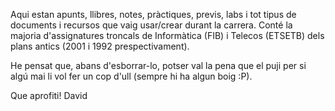 
Aqui estan apunts, llibres, notes, pràctiques, previs, labs i tot tipus de
documents i recursos que vaig usar/crear durant la carrera. Conté la majoria
d'assignatures troncals de Informàtica (FIB) i Telecos (ETSETB) dels plans
antics (2001 i 1992 prespectivament).

He pensat que, abans d'esborrar-lo, potser val la pena que el puji per si algú
mai li vol fer un cop d'ull (sempre hi ha algun boig :P).

Que aprofiti!
David

